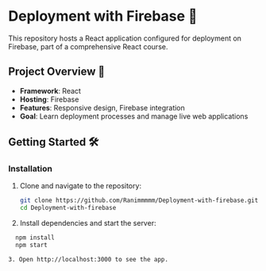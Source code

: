 # Deployment with Firebase 🚀

This repository hosts a React application configured for deployment on Firebase, part of a comprehensive React course.

## Project Overview 📖

- **Framework**: React
- **Hosting**: Firebase
- **Features**: Responsive design, Firebase integration
- **Goal**: Learn deployment processes and manage live web applications

## Getting Started 🛠️

### Installation
1. Clone and navigate to the repository:
   ```bash
   git clone https://github.com/Ranimmmmm/Deployment-with-firebase.git
   cd Deployment-with-firebase
2. Install dependencies and start the server:
 ```bash
   npm install
   npm start

3. Open http://localhost:3000 to see the app.
